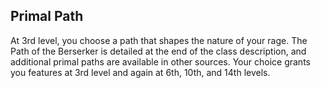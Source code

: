 ## Primal Path
At 3rd level, you choose a path that shapes the nature of your rage. The Path of the Berserker is detailed at the end of the class description, and additional primal paths are available in other sources. Your choice grants you features at 3rd level and again at 6th, 10th, and 14th levels.
